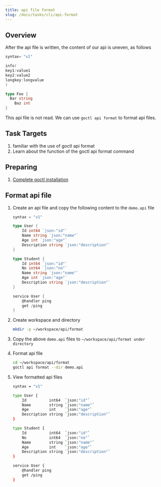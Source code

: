 ```yaml
---
title: api file format
slug: /docs/tasks/cli/api-format
---
```


## Overview

After the api file is written, the content of our api is uneven, as follows

```go
syntax= "v1"

info(
key1:value1
key2:value2
longkey:longvalue
)

type Foo {
  Bar string
    Baz int
}
```

This api file is not read. We can use `goctl api format` to format api files.

## Task Targets

1. familiar with the use of goctl api format
1. Learn about the function of the goctl api format command

## Preparing

1. <a href="/docs/tasks/installation/goctl" target="_blank">Complete goctl installation</a>

## Format api file

1. Create an api file and copy the following content to the `demo.api` file

    ```go
    syntax = "v1"

    type User {
        Id int64 `json:"id"`
        Name string `json:"name"`
        Age int `json:"age"`
        Description string `json:"description"`
    }

    type Student {
        Id int64 `json:"id"`
        No int64 `json:"no"`
        Name string `json:"name"`
        Age int `json:"age"`
        Description string `json:"description"`
    }

    service User {
        @handler ping
        get /ping
    }
    ```

1. Create workspace and directory

    ```bash
    mkdir -p ~/workspace/api/format
    ```

1. Copy the above `demo.api` files to `~/workspace/api/format under directory`

1. Format api file

    ```bash
    cd ~/workspace/api/format
    goctl api format --dir demo.api
    ```

1. View formatted api files

    ```bash
    syntax = "v1"

    type User {
        Id          int64  `json:"id"`
        Name        string `json:"name"`
        Age         int    `json:"age"`
        Description string `json:"description"`
    }

    type Student {
        Id          int64  `json:"id"`
        No          int64  `json:"no"`
        Name        string `json:"name"`
        Age         int    `json:"age"`
        Description string `json:"description"`
    }

    service User {
        @handler ping
        get /ping
    }
    ```
